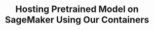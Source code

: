 ---
title: "Hosting Pretrained Model on SageMaker Using Our Containers"
chapter: true
weight: 3
description: We will start by setting up your AWS account to develop robot applications with AWS RoboMaker. 
---